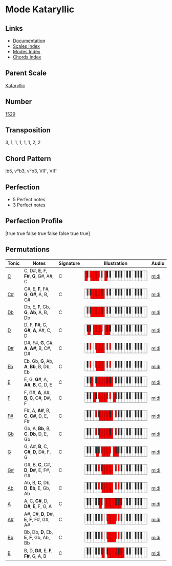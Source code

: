 # Mode Kataryllic

## Links

- [Documentation](README.md)
- [Scales Index](Scales.md)
- [Modes Index](Modes.md)
- [Chords Index](Chords.md)

## Parent Scale

[Kataryllic](ScaleKataryllic.md)

## Number

[1529](https://ianring.com/musictheory/scales/1529)

## Transposition

3, 1, 1, 1, 1, 1, 2, 2

## Chord Pattern

Ib5, v⁰b3, v⁰b3, VII⁺, VII⁺

## Perfection

- 5 Perfect notes
- 3 Perfect notes

## Perfection Profile

[true true false true false false true true]

## Permutations

| Tonic | Notes | Signature | Illustration | Audio |
|-------|-------|-----------|--------------|-------|
| [C](ModeCNaturalKataryllic.md) | C, D#, **E**, F, **F#**, **G**, G#, A#, C | C | ![CNaturalKataryllic](ModeCNaturalKataryllic.png) | [midi](https://github.com/edipermadi/music/blob/main/docs/ModeCNaturalKataryllic.mid?raw=true) |
| [C#](ModeCSharpKataryllic.md) | C#, E, **F**, F#, **G**, **G#**, A, B, C# | C | ![CSharpKataryllic](ModeCSharpKataryllic.png) | [midi](https://github.com/edipermadi/music/blob/main/docs/ModeCSharpKataryllic.mid?raw=true) |
| [Db](ModeDFlatKataryllic.md) | Db, E, **F**, Gb, **G**, **Ab**, A, B, Db | C | ![DFlatKataryllic](ModeDFlatKataryllic.png) | [midi](https://github.com/edipermadi/music/blob/main/docs/ModeDFlatKataryllic.mid?raw=true) |
| [D](ModeDNaturalKataryllic.md) | D, F, **F#**, G, **G#**, **A**, A#, C, D | C | ![DNaturalKataryllic](ModeDNaturalKataryllic.png) | [midi](https://github.com/edipermadi/music/blob/main/docs/ModeDNaturalKataryllic.mid?raw=true) |
| [D#](ModeDSharpKataryllic.md) | D#, F#, **G**, G#, **A**, **A#**, B, C#, D# | C | ![DSharpKataryllic](ModeDSharpKataryllic.png) | [midi](https://github.com/edipermadi/music/blob/main/docs/ModeDSharpKataryllic.mid?raw=true) |
| [Eb](ModeEFlatKataryllic.md) | Eb, Gb, **G**, Ab, **A**, **Bb**, B, Db, Eb | C | ![EFlatKataryllic](ModeEFlatKataryllic.png) | [midi](https://github.com/edipermadi/music/blob/main/docs/ModeEFlatKataryllic.mid?raw=true) |
| [E](ModeENaturalKataryllic.md) | E, G, **G#**, A, **A#**, **B**, C, D, E | C | ![ENaturalKataryllic](ModeENaturalKataryllic.png) | [midi](https://github.com/edipermadi/music/blob/main/docs/ModeENaturalKataryllic.mid?raw=true) |
| [F](ModeFNaturalKataryllic.md) | F, G#, **A**, A#, **B**, **C**, C#, D#, F | C | ![FNaturalKataryllic](ModeFNaturalKataryllic.png) | [midi](https://github.com/edipermadi/music/blob/main/docs/ModeFNaturalKataryllic.mid?raw=true) |
| [F#](ModeFSharpKataryllic.md) | F#, A, **A#**, B, **C**, **C#**, D, E, F# | C | ![FSharpKataryllic](ModeFSharpKataryllic.png) | [midi](https://github.com/edipermadi/music/blob/main/docs/ModeFSharpKataryllic.mid?raw=true) |
| [Gb](ModeGFlatKataryllic.md) | Gb, A, **Bb**, B, **C**, **Db**, D, E, Gb | C | ![GFlatKataryllic](ModeGFlatKataryllic.png) | [midi](https://github.com/edipermadi/music/blob/main/docs/ModeGFlatKataryllic.mid?raw=true) |
| [G](ModeGNaturalKataryllic.md) | G, A#, **B**, C, **C#**, **D**, D#, F, G | C | ![GNaturalKataryllic](ModeGNaturalKataryllic.png) | [midi](https://github.com/edipermadi/music/blob/main/docs/ModeGNaturalKataryllic.mid?raw=true) |
| [G#](ModeGSharpKataryllic.md) | G#, B, **C**, C#, **D**, **D#**, E, F#, G# | C | ![GSharpKataryllic](ModeGSharpKataryllic.png) | [midi](https://github.com/edipermadi/music/blob/main/docs/ModeGSharpKataryllic.mid?raw=true) |
| [Ab](ModeAFlatKataryllic.md) | Ab, B, **C**, Db, **D**, **Eb**, E, Gb, Ab | C | ![AFlatKataryllic](ModeAFlatKataryllic.png) | [midi](https://github.com/edipermadi/music/blob/main/docs/ModeAFlatKataryllic.mid?raw=true) |
| [A](ModeANaturalKataryllic.md) | A, C, **C#**, D, **D#**, **E**, F, G, A | C | ![ANaturalKataryllic](ModeANaturalKataryllic.png) | [midi](https://github.com/edipermadi/music/blob/main/docs/ModeANaturalKataryllic.mid?raw=true) |
| [A#](ModeASharpKataryllic.md) | A#, C#, **D**, D#, **E**, **F**, F#, G#, A# | C | ![ASharpKataryllic](ModeASharpKataryllic.png) | [midi](https://github.com/edipermadi/music/blob/main/docs/ModeASharpKataryllic.mid?raw=true) |
| [Bb](ModeBFlatKataryllic.md) | Bb, Db, **D**, Eb, **E**, **F**, Gb, Ab, Bb | C | ![BFlatKataryllic](ModeBFlatKataryllic.png) | [midi](https://github.com/edipermadi/music/blob/main/docs/ModeBFlatKataryllic.mid?raw=true) |
| [B](ModeBNaturalKataryllic.md) | B, D, **D#**, E, **F**, **F#**, G, A, B | C | ![BNaturalKataryllic](ModeBNaturalKataryllic.png) | [midi](https://github.com/edipermadi/music/blob/main/docs/ModeBNaturalKataryllic.mid?raw=true) |
